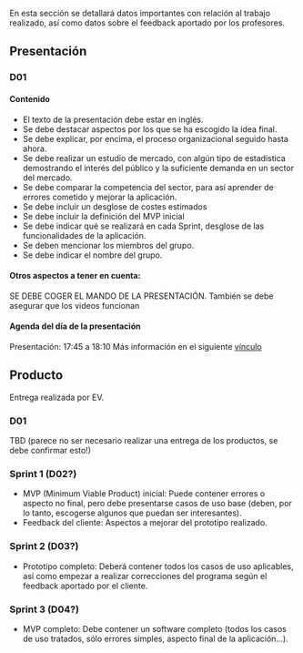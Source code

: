 En esta sección se detallará datos importantes con relación al trabajo realizado, así como datos sobre el feedback aportado por los profesores.

## Presentación
### D01
#### Contenido
* El texto de la presentación debe estar en inglés.
* Se debe destacar aspectos por los que se ha escogido la idea final.
* Se debe explicar, por encima, el proceso organizacional seguido hasta ahora.
* Se debe realizar un estudio de mercado, con algún tipo de estadistica demostrando el interés del público y la suficiente demanda en un sector del mercado.
* Se debe comparar la competencia del sector, para así aprender de errores cometido y mejorar la aplicación.
* Se debe incluir un desglose de costes estimados
* Se debe incluir la definición del MVP inicial
* Se debe indicar qué se realizará en cada Sprint, desglose de las funcionalidades de la aplicación.
* Se deben mencionar los miembros del grupo.
* Se debe indicar el nombre del grupo.

#### Otros aspectos a tener en cuenta:
SE DEBE COGER EL MANDO DE LA PRESENTACIÓN. También se debe asegurar que los videos funcionan

#### Agenda del día de la presentación
Presentación: 17:45 a 18:10
Más información en el siguiente [vínculo](https://docs.google.com/spreadsheets/d/1zTUvIDZ8ZVdztcShm567ReG4BRp61Ed5GPUBxB3T5fE/edit#gid=0)

## Producto
Entrega realizada por EV.
### D01
TBD (parece no ser necesario realizar una entrega de los productos, se debe confirmar esto!)

### Sprint 1 (D02?)
* MVP (Minimum Viable Product) inicial: Puede contener errores o aspecto no final, pero debe presentarse casos de uso base (deben, por lo tanto, escogerse algunos que puedan ser interesantes).
* Feedback del cliente: Aspectos a mejorar del prototipo realizado.

### Sprint 2 (D03?)
* Prototipo completo: Deberá contener todos los casos de uso aplicables, así como empezar a realizar correcciones del programa según el feedback aportado por el cliente.

### Sprint 3 (D04?)
* MVP completo: Debe contener un software completo (todos los casos de uso tratados, sólo errores simples, aspecto final de la aplicación...).


